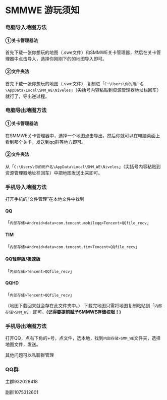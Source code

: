 # SMMWE 游玩须知

### 电脑导入地图方法

#### ①关卡管理器法

首先下载一张你想玩的地图（.swe文件）和SMMWE关卡管理器，然后在关卡管理器中点击导入，选择你刚刚下的的地图导入即可。

#### ②文件夹法

首先下载一张你想玩的地图（.swe文件）
复制进「`C:\Users\你的用户名\AppData\Local\SMM_WE\Niveles`」（尖括号内容粘贴到资源管理器地址栏回车）就行了，导出逆过程。

### 电脑导出地图方法

#### ①关卡管理器法

在SMMWE关卡管理器中，选择一个地图点击导出，然后你就可以在电脑桌面上看到那个关卡，发送到qq群等地方即可。

#### ②文件夹法

从「`C:\Users\你的用户名\AppData\Local\SMM_WE\Niveles`」（尖括号内容粘贴到资源管理器地址栏回车）中把地图发送出来即可。

### 手机导入地图方法

打开手机的“文件管理”在本地文件中找到

   <!-- tabs:start -->

 #### **QQ**

「`内部存储>Android>data>com.tencent.mobileqq>Tencent>QQfile_recv`」

 #### **TIM**

「`内部存储>Android>data>com.tencent.tim>Tencent>QQfile_recv`」

 #### **QQ轻聊版/极速版**

「`内部存储>Tencent>QQfile_recv`」

 #### **QQHD**

「`内部存储>Tencent>QQfile_recv`」

   <!-- tabs:end -->



（地图下载回来就会存在此文件夹中。）
下载完地图只需将地图复制粘贴到「`内部存储>SMM_WE`」即可。**(记得要提前赋予SMMWE存储权限！)**

### 手机导出地图方法

打开QQ，点右下角的+号，点文件，选本地，找到`内部存储>SMM_WE`文件夹，选择地图文件，发送。

其他问题可以私聊群管理

### QQ群

主群932028418

副群1075312601
